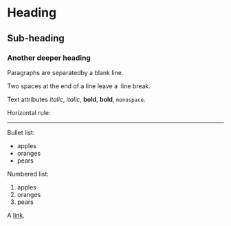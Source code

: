 # Heading

## Sub-heading

### Another deeper heading 

Paragraphs are separatedby a blank line.

Two spaces at the end of a line leave a  line break.  

Text attributes _italic_, *italic*, __bold__, **bold**, `monospace`.

Horizontal rule:

---

Bullet list:

* apples
* oranges
* pears

Numbered list:

1. apples
2. oranges
3. pears

A [link](http://example.com).
